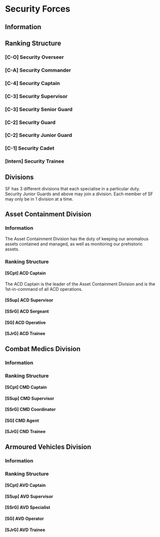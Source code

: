# Security Forces

## Information

## Ranking Structure
### [C-O] Security Overseer

### [C-A] Security Commander

### [C-4] Security Captain

### [C-3] Security Supervisor

### [C-3] Security Senior Guard

### [C-2] Security Guard

### [C-2] Security Junior Guard

### [C-1] Security Cadet

### [Intern] Security Trainee

## Divisions
SF has 3 different divisions that each specialise in a particular duty. Security Junior Guards and above may join a division. Each member of SF may only be in 1 division at a time.

## Asset Containment Division

### Information
The Asset Containment Division has the duty of keeping our anomalous assets contained and managed, as well as monitoring our prehistoric assets.

### Ranking Structure
#### **[SCpt] ACD Captain**
The ACD Captain is the leader of the Asset Containment Division and is the 1st-in-command of all ACD operations.

#### **[SSup] ACD Supervisor**

#### **[SSrG] ACD Sergeant**

#### **[SG] ACD Operative**

#### **[SJrG] ACD Trainee**

## Combat Medics Division

### Information

### Ranking Structure
#### **[SCpt] CMD Captain**

#### **[SSup] CMD Supervisor**

#### **[SSrG] CMD Coordinator**

#### **[SG] CMD Agent**

#### **[SJrG] CND Trainee**

## Armoured Vehicles Division

### Information

### Ranking Structure
#### **[SCpt] AVD Captain**

#### **[SSup] AVD Supervisor**

#### **[SSrG] AVD Specialist**

#### **[SG] AVD Operator**

#### **[SJrG] AVD Trainee**
